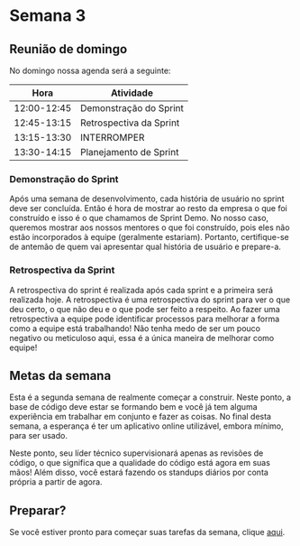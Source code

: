 # Semana 3

## Reunião de domingo

No domingo nossa agenda será a seguinte:

| Hora | Atividade |
| ----------- | -------------------- |
| 12:00-12:45 | Demonstração do Sprint |
| 12:45-13:15 | Retrospectiva da Sprint |
| 13:15-13:30 | INTERROMPER |
| 13:30-14:15 | Planejamento de Sprint |

### Demonstração do Sprint

Após uma semana de desenvolvimento, cada história de usuário no sprint deve ser concluída. Então é hora de mostrar ao resto da empresa o que foi construído e isso é o que chamamos de Sprint Demo. No nosso caso, queremos mostrar aos nossos mentores o que foi construído, pois eles não estão incorporados à equipe (geralmente estariam). Portanto, certifique-se de antemão de quem vai apresentar qual história de usuário e prepare-a.

### Retrospectiva da Sprint

A retrospectiva do sprint é realizada após cada sprint e a primeira será realizada hoje. A retrospectiva é uma retrospectiva do sprint para ver o que deu certo, o que não deu e o que pode ser feito a respeito. Ao fazer uma retrospectiva a equipe pode identificar processos para melhorar a forma como a equipe está trabalhando! Não tenha medo de ser um pouco negativo ou meticuloso aqui, essa é a única maneira de melhorar como equipe!

## Metas da semana

Esta é a segunda semana de realmente começar a construir. Neste ponto, a base de código deve estar se formando bem e você já tem alguma experiência em trabalhar em conjunto e fazer as coisas. No final desta semana, a esperança é ter um aplicativo online utilizável, embora mínimo, para ser usado.

Neste ponto, seu líder técnico supervisionará apenas as revisões de código, o que significa que a qualidade do código está agora em suas mãos! Além disso, você estará fazendo os standups diários por conta própria a partir de agora.

## Preparar?

Se você estiver pronto para começar suas tarefas da semana, clique [aqui](./MAKEME.md).
